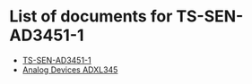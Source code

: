 # List of documents for TS-SEN-AD3451-1
- [TS-SEN-AD3451-1](TS-SEN-AD3451-1_SCH.pdf)
- [Analog Devices ADXL345](https://www.analog.com/media/en/technical-documentation/data-sheets/ADXL345.pdf)
